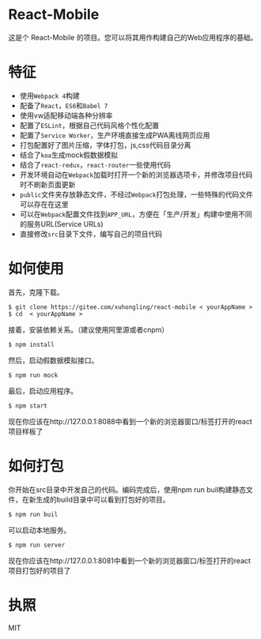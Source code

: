 # React-Mobile
这是个 React-Mobile 的项目。您可以将其用作构建自己的Web应用程序的基础。

# 特征
- 使用`Webpack 4`构建
- 配备了`React`，`ES6`和`Babel 7`
- 使用vw适配移动端各种分辨率
- 配置了`ESLint`，根据自己代码风格个性化配置
- 配置了`Service Worker`，生产环境直接生成PWA离线网页应用
- 打包配置好了图片压缩，字体打包，js,css代码目录分离
- 结合了`koa`生成mock假数据模拟
- 结合了`react-redux`，`react-router`一些使用代码
- 开发环境自动在`Webpack`加载时打开一个新的浏览器选项卡，并修改项目代码时不刷新页面更新
- `public`文件夹存放静态文件，不经过`Webpack`打包处理，一些特殊的代码文件可以存在在这里
- 可以在`Webpack`配置文件找到`APP_URL`，方便在「生产/开发」构建中使用不同的服务URL(Service URLs)
- 直接修改`src`目录下文件，编写自己的项目代码

# 如何使用

首先，克隆下载。
```
$ git clone https://gitee.com/xuhongling/react-mobile < yourAppName >
$ cd  < yourAppName >
```
接着，安装依赖关系。（建议使用阿里源或者cnpm）
```
$ npm install
```
然后，启动假数据模拟接口。
```
$ npm run mock
```
最后，启动应用程序。
```
$ npm start
```
现在你应该在http://127.0.0.1:8088中看到一个新的浏览器窗口/标签打开的react项目样板了

# 如何打包
你开始在src目录中开发自己的代码。编码完成后，使用npm run buil构建静态文件，在新生成的build目录中可以看到打包好的项目。
```
$ npm run buil
```
可以启动本地服务。
```
$ npm run server
```
现在你应该在http://127.0.0.1:8081中看到一个新的浏览器窗口/标签打开的react项目打包好的项目了

# 执照
MIT

